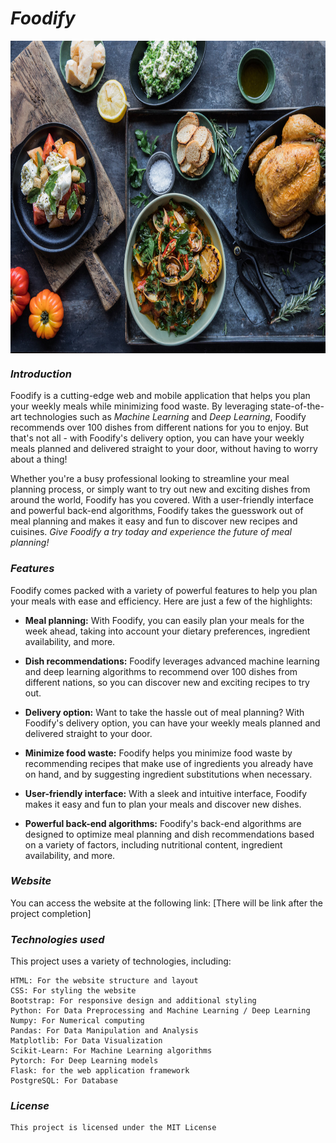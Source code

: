 # *Foodify*

<div align="center">
   <img align="center" height=500 width=1000 alt="picture" src="https://github.com/Abubakr1710/Foodify/blob/main/web/assets/readme_pictures/food.png? raw=true" >
</div>


### *Introduction*
Foodify is a cutting-edge web and mobile application that helps you plan your weekly meals while minimizing food waste. By leveraging state-of-the-art technologies such as _Machine Learning_ and _Deep Learning_, Foodify recommends over 100 dishes from different nations for you to enjoy. But that's not all - with Foodify's delivery option, you can have your weekly meals planned and delivered straight to your door, without having to worry about a thing!

Whether you're a busy professional looking to streamline your meal planning process, or simply want to try out new and exciting dishes from around the world, Foodify has you covered. With a user-friendly interface and powerful back-end algorithms, Foodify takes the guesswork out of meal planning and makes it easy and fun to discover new recipes and cuisines. _Give Foodify a try today and experience the future of meal planning!_


### *Features*
Foodify comes packed with a variety of powerful features to help you plan your meals with ease and efficiency. Here are just a few of the highlights:

- **Meal planning:** With Foodify, you can easily plan your meals for the week ahead, taking into account your dietary preferences, ingredient availability, and more.

- **Dish recommendations:** Foodify leverages advanced machine learning and deep learning algorithms to recommend over 100 dishes from different nations, so you can discover new and exciting recipes to try out.

- **Delivery option:** Want to take the hassle out of meal planning? With Foodify's delivery option, you can have your weekly meals planned and delivered straight to your door.

- **Minimize food waste:** Foodify helps you minimize food waste by recommending recipes that make use of ingredients you already have on hand, and by suggesting ingredient substitutions when necessary.

- **User-friendly interface:** With a sleek and intuitive interface, Foodify makes it easy and fun to plan your meals and discover new dishes.

- **Powerful back-end algorithms:** Foodify's back-end algorithms are designed to optimize meal planning and dish recommendations based on a variety of factors, including nutritional content, ingredient availability, and more.


### *Website*
You can access the website at the following link: [There will be link after the project completion]


### *Technologies used*
This project uses a variety of technologies, including:
```
HTML: For the website structure and layout
CSS: For styling the website
Bootstrap: For responsive design and additional styling
Python: For Data Preprocessing and Machine Learning / Deep Learning
Numpy: For Numerical computing
Pandas: For Data Manipulation and Analysis
Matplotlib: For Data Visualization
Scikit-Learn: For Machine Learning algorithms
Pytorch: For Deep Learning models
Flask: for the web application framework
PostgreSQL: For Database
```


### *License*
```
This project is licensed under the MIT License
```
